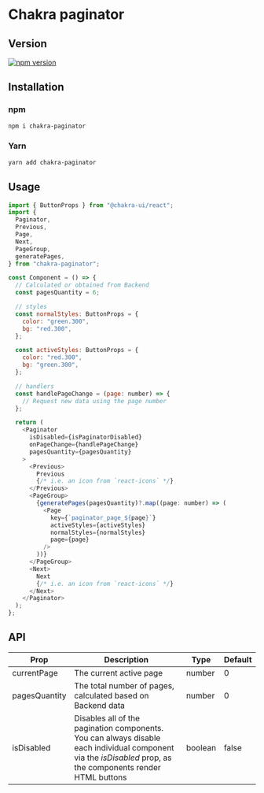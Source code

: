 # Chakra paginator

## Version

[![npm version](https://badge.fury.io/js/chakra-paginator.svg)](https://badge.fury.io/js/chakra-paginator)

## Installation

### npm

```bash
npm i chakra-paginator
```

### Yarn

```bash
yarn add chakra-paginator
```

## Usage

```js
import { ButtonProps } from "@chakra-ui/react";
import {
  Paginator,
  Previous,
  Page,
  Next,
  PageGroup,
  generatePages,
} from "chakra-paginator";

const Component = () => {
  // Calculated or obtained from Backend
  const pagesQuantity = 6;

  // styles
  const normalStyles: ButtonProps = {
    color: "green.300",
    bg: "red.300",
  };

  const activeStyles: ButtonProps = {
    color: "red.300",
    bg: "green.300",
  };

  // handlers
  const handlePageChange = (page: number) => {
    // Request new data using the page number
  };

  return (
    <Paginator
      isDisabled={isPaginatorDisabled}
      onPageChange={handlePageChange}
      pagesQuantity={pagesQuantity}
    >
      <Previous>
        Previous
        {/* i.e. an icon from `react-icons` */}
      </Previous>
      <PageGroup>
        {generatePages(pagesQuantity)?.map((page: number) => (
          <Page
            key={`paginator_page_${page}`}
            activeStyles={activeStyles}
            normalStyles={normalStyles}
            page={page}
          />
        ))}
      </PageGroup>
      <Next>
        Next
        {/* i.e. an icon from `react-icons` */}
      </Next>
    </Paginator>
  );
};
```

## API

| Prop          | Description                                                                                                                                                  | Type    | Default |
| ------------- | ------------------------------------------------------------------------------------------------------------------------------------------------------------ | ------- | ------- |
| currentPage   | The current active page                                                                                                                                      | number  | 0       |
| pagesQuantity | The total number of pages, calculated based on Backend data                                                                                                  | number  | 0       |
| isDisabled    | Disables all of the pagination components. You can always disable each individual component via the _isDisabled_ prop, as the components render HTML buttons | boolean | false   |
